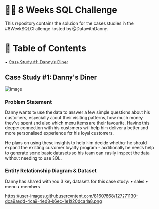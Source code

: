 # 📣📣 8 Weeks SQL Challenge

This repository contains the solution for the cases studies in the #8WeekSQLChallenge hosted by @DatawithDanny. 

# 📖 Table of Contents 

• [Case Study #1: Danny's Diner](#case-study-1-dannys-diner)

## Case Study #1: Danny's Diner 

![image](https://user-images.githubusercontent.com/80718915/152446505-6e631f0e-90cd-4fa7-8747-c0b63d4d2d51.png)

### Problem Statement 

Danny wants to use the data to answer a few simple questions about his customers, especially about their visiting patterns, how much money they’ve spent and also which menu items are their favourite. Having this deeper connection with his customers will help him deliver a better and more personalised experience for his loyal customers.

He plans on using these insights to help him decide whether he should expand the existing customer loyalty program - additionally he needs help to generate some basic datasets so his team can easily inspect the data without needing to use SQL.

### Entity Relationship Diagram & Dataset

Danny has shared with you 3 key datasets for this case study:
• sales
• menu
• members

https://user-images.githubusercontent.com/81607668/127271130-dca9aedd-4ca9-4ed8-b6ec-1e1920dca4a8.png
